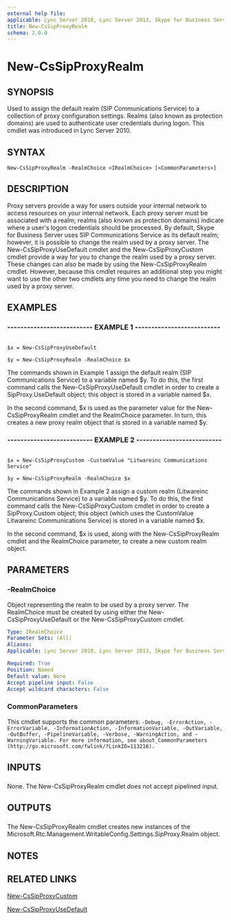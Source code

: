 ```yaml
---
external help file: 
applicable: Lync Server 2010, Lync Server 2013, Skype for Business Server 2015
title: New-CsSipProxyRealm
schema: 2.0.0
---
```


# New-CsSipProxyRealm

## SYNOPSIS

Used to assign the default realm (SIP Communications Service) to a collection of proxy configuration settings.
Realms (also known as protection domains) are used to authenticate user credentials during logon.
This cmdlet was introduced in Lync Server 2010.



## SYNTAX

```
New-CsSipProxyRealm -RealmChoice <IRealmChoice> [<CommonParameters>]
```

## DESCRIPTION

Proxy servers provide a way for users outside your internal network to access resources on your internal network.
Each proxy server must be associated with a realm; realms (also known as protection domains) indicate where a user's logon credentials should be processed.
By default, Skype for Business Server uses SIP Communications Service as its default realm; however, it is possible to change the realm used by a proxy server.
The New-CsSipProxyUseDefault cmdlet and the New-CsSipProxyCustom cmdlet provide a way for you to change the realm used by a proxy server.
These changes can also be made by using the New-CsSipProxyRealm cmdlet.
However, because this cmdlet requires an additional step you might want to use the other two cmdlets any time you need to change the realm used by a proxy server.



## EXAMPLES

### -------------------------- EXAMPLE 1 -------------------------- 
```

$x = New-CsSipProxyUseDefault

$y = New-CsSipProxyRealm -RealmChoice $x
```

The commands shown in Example 1 assign the default realm (SIP Communications Service) to a variable named $y.
To do this, the first command calls the New-CsSipProxyUseDefault cmdlet in order to create a SipProxy.UseDefault object; this object is stored in a variable named $x.

In the second command, $x is used as the parameter value for the New-CsSipProxyRealm cmdlet and the RealmChoice parameter.
In turn, this creates a new proxy realm object that is stored in a variable named $y.

### -------------------------- EXAMPLE 2 -------------------------- 
```

$x = New-CsSipProxyCustom -CustomValue "Litwareinc Communications Service"

$y = New-CsSipProxyRealm -RealmChoice $x
```

The commands shown in Example 2 assign a custom realm (Litwareinc Communications Service) to a variable named $y.
To do this, the first command calls the New-CsSipProxyCustom cmdlet in order to create a SipProxy.Custom object; this object (which uses the CustomValue Litwareinc Communications Service) is stored in a variable named $x.

In the second command, $x is used, along with the New-CsSipProxyRealm cmdlet and the RealmChoice parameter, to create a new custom realm object.


## PARAMETERS

### -RealmChoice
Object representing the realm to be used by a proxy server.
The RealmChoice must be created by using either the New-CsSipProxyUseDefault or the New-CsSipProxyCustom cmdlet.

```yaml
Type: IRealmChoice
Parameter Sets: (All)
Aliases: 
Applicable: Lync Server 2010, Lync Server 2013, Skype for Business Server 2015

Required: True
Position: Named
Default value: None
Accept pipeline input: False
Accept wildcard characters: False
```

### CommonParameters
This cmdlet supports the common parameters: `-Debug, -ErrorAction, -ErrorVariable, -InformationAction, -InformationVariable, -OutVariable, -OutBuffer, -PipelineVariable, -Verbose, -WarningAction, and -WarningVariable. For more information, see about_CommonParameters (http://go.microsoft.com/fwlink/?LinkID=113216).`

## INPUTS

###  
None.
The New-CsSipProxyRealm cmdlet does not accept pipelined input.

## OUTPUTS

###  
The New-CsSipProxyRealm cmdlet creates new instances of the Microsoft.Rtc.Management.WritableConfig.Settings.SipProxy.Realm object.

## NOTES

## RELATED LINKS

[New-CsSipProxyCustom]()

[New-CsSipProxyUseDefault]()

